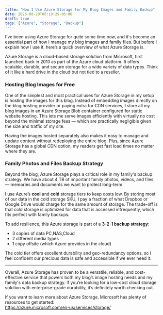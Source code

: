 ```yaml
---
title: "How I Use Azure Storage for My Blog Images and Family Backup"
date: 2025-08-29T00:19:29-05:00
draft: true
tags: ["Azure", "Storage", "Backup"]
---
```


I've been using Azure Storage for quite some time now, and it's become an essential part of how I manage my blog images and family files. But before I explain how I use it, here’s a quick overview of what Azure Storage is.

Azure Storage is a cloud-based storage solution from Microsoft, first launched back in 2010 as part of the Azure cloud platform. It offers scalable, durable, and secure storage for a wide variety of data types. Think of it like a hard drive in the cloud but not tied to a reseller.

### Hosting Blog Images for Free

One of the simplest and most practical uses for Azure Storage in my setup is hosting the images for this blog. Instead of embedding images directly on the blog hosting provider or paying extra for CDN services, I store all my blog images in an Azure Storage Blob container configured for static website hosting. This lets me serve images efficiently with virtually no cost beyond the minimal storage fees — which are practically negligible given the size and traffic of my site.

Having the images hosted separately also makes it easy to manage and update content without redeploying the entire blog. Plus, since Azure Storage has a global CDN option, my readers get fast load times no matter where they are.

### Family Photos and Files Backup Strategy

Beyond the blog, Azure Storage plays a critical role in my family's backup strategy. We have about 4 TB of important family photos, videos, and files — memories and documents we want to protect long-term.

I use Azure’s **cool** and **cold** storage tiers to keep costs low. By storing most of our data in the cold storage SKU, I pay a fraction of what Dropbox or Google Drive would charge for the same amount of storage. The trade-off is that cold storage is optimized for data that is accessed infrequently, which fits perfect with family backups.

To add resilience, this Azure storage is part of a **3-2-1 backup strategy**:

- 3 copies of data PC,NAS,Cloud
- 2 different media types 
- 1 copy offsite (which Azure provides in the cloud)

The cold tier offers excellent durability and geo-redundancy options, so I feel confident our precious data is safe and accessible if we ever need it.

---

Overall, Azure Storage has proven to be a versatile, reliable, and cost-effective service that powers both my blog’s image hosting needs and my family's data backup strategy. If you’re looking for a low-cost cloud storage solution with enterprise-grade durability, it’s definitely worth checking out.

If you want to learn more about Azure Storage, Microsoft has plenty of resources to get started:  
<https://azure.microsoft.com/en-us/services/storage/>